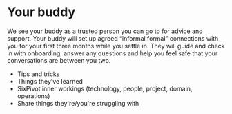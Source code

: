 # Your buddy

We see your buddy as a trusted person you can go to for advice and support. Your buddy will set up agreed “informal formal” connections with you for your first three months while you settle in. They will guide and check in with onboarding, answer any questions and help you feel safe that your conversations are between you two. &#x20;

* Tips and tricks&#x20;
* Things they’ve learned&#x20;
* SixPivot inner workings (technology, people, project, domain, operations)&#x20;
* Share things they're/you're struggling with&#x20;
